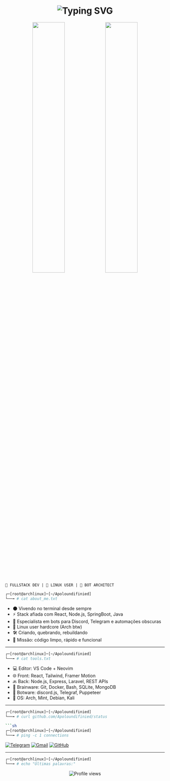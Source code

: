 
<h1 align="center"><img src="https://readme-typing-svg.demolab.com?font=Fira+Code&size=28&pause=1000&color=8A2BE2&center=true&vCenter=true&multiline=true&width=700&height=80&lines=%24+whoami;Apoloundifinied+--+Fullstack+on+Linux+Mode" alt="Typing SVG" /></h1>
<p align="center">
  <img src="https://github-readme-stats.vercel.app/api?username=Apoloundifinied&show_icons=true&theme=tokyonight&hide_border=true" width="45%"/>
  <img src="https://github-readme-streak-stats.herokuapp.com/?user=Apoloundifinied&theme=tokyonight&hide_border=true" width="45%"/>
</p>

```
🧠 FULLSTACK DEV | 🐧 LINUX USER | 🤖 BOT ARCHITECT
```

```sh
┌─[root@archlinux]─[~/Apoloundifinied]
└──╼ # cat about_me.txt
```

- 🌑 Vivendo no terminal desde sempre
- ⚡ Stack afiada com React, Node.js, SpringBoot, Java
- 🤖 Especialista em bots para Discord, Telegram e automações obscuras
- 🧬 Linux user hardcore (Arch btw)
- 🛠️ Criando, quebrando, rebuildando
- 🎯 Missão: código limpo, rápido e funcional

---

```sh
┌─[root@archlinux]─[~/Apoloundifinied]
└──╼ # cat tools.txt
```

- 💻 Editor: VS Code + Neovim
- 🌐 Front: React, Tailwind, Framer Motion
- 🔙 Back: Node.js, Express, Laravel, REST APIs
- 🧠 Brainware: Git, Docker, Bash, SQLite, MongoDB
- 🤖 Botware: discord.js, Telegraf, Puppeteer
- 🐧 OS: Arch, Mint, Debian, Kali

---

```sh
┌─[root@archlinux]─[~/Apoloundifinied]
└──╼ # curl github.com/Apoloundifinied/status

```sh
┌─[root@archlinux]─[~/Apoloundifinied]
└──╼ # ping -c 1 connections
```

[![Telegram](https://img.shields.io/badge/Telegram-2CA5E0?style=for-the-badge&logo=telegram&logoColor=white)](https://t.me/seu_telegram)
[![Gmail](https://img.shields.io/badge/Gmail-D14836?style=for-the-badge&logo=gmail&logoColor=white)](mailto:seuemail@dominio.com)
[![GitHub](https://img.shields.io/badge/GitHub-24292E?style=for-the-badge&logo=github&logoColor=white)](https://github.com/Apoloundifinied)

---

```sh
┌─[root@archlinux]─[~/Apoloundifinied]
└──╼ # echo "Últimas palavras:"
```


<p align="center">
  <img src="https://komarev.com/ghpvc/?username=Apoloundifinied&label=Visitors&color=purple" alt="Profile views" />
</p>
